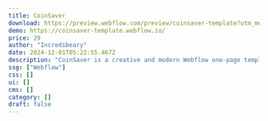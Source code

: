 ```yaml
---
title: CoinSaver
download: https://preview.webflow.com/preview/coinsaver-template?utm_medium=preview_link&utm_source=designer&utm_content=coinsaver-template&preview=fabf574c7bd2cb1c04eb1e4065b6877f&workflow=preview
demo: https://coinsaver-template.webflow.io/
price: 29
author: "Incredibeary"
date: 2024-12-01T05:22:55.467Z
description: "CoinSaver is a creative and modern Webflow one-page template made for finance and money-saving apps."
ssg: ["Webflow"]
css: []
ui: []
cms: []
category: []
draft: false
---
```

